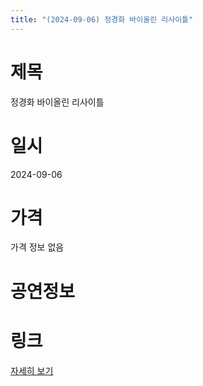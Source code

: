 ```yaml
---
title: "(2024-09-06) 정경화 바이올린 리사이틀"
---
```


# 제목
정경화 바이올린 리사이틀

# 일시
2024-09-06

# 가격
가격 정보 없음

# 공연정보
  
  


# 링크
[자세히 보기](https://www.sac.or.kr/site/main/show/show_view?SN=67409 "https://www.sac.or.kr/site/main/show/show_view?SN=67409")

